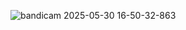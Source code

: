 ![bandicam 2025-05-30 16-50-32-863](https://github.com/user-attachments/assets/2b6a1547-23a0-4a1c-be2f-37da7633a8a7)

